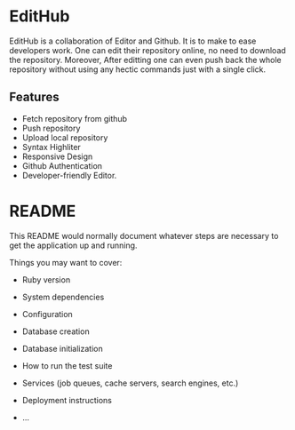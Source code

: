 # EditHub
EditHub is a collaboration of Editor and Github. It is to make to ease developers work. One can edit their repository online, no need to download the repository. Moreover, After editting one can even push back the whole repository without using any hectic commands just with a single click.

## Features
* Fetch repository from github
* Push repository
* Upload local repository
* Syntax Highliter
* Responsive Design
* Github Authentication
* Developer-friendly Editor.

# README

This README would normally document whatever steps are necessary to get the
application up and running.

Things you may want to cover:

* Ruby version

* System dependencies

* Configuration

* Database creation

* Database initialization

* How to run the test suite

* Services (job queues, cache servers, search engines, etc.)

* Deployment instructions

* ...

